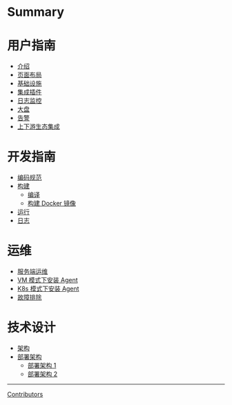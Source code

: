 # Summary

# 用户指南
- [介绍](user-guide/introduction.md)
- [页面布局]()
- [基础设施]()
- [集成插件]()
- [日志监控]()
- [大盘]()
- [告警]()
- [上下游生态集成]()

# 开发指南
- [编码规范](dev-guide/code-standard.md)
- [构建]()
  - [编译]()
  - [构建 Docker 镜像]()
- [运行]()
- [日志]()

# 运维
- [服务端运维]()
- [VM 模式下安装 Agent]()
- [K8s 模式下安装 Agent]()
- [故障排除]()


# 技术设计
- [架构]()
- [部署架构]()
  - [部署架构 1]()
  - [部署架构 2]()

-----------
[Contributors](misc/contributors.md)
